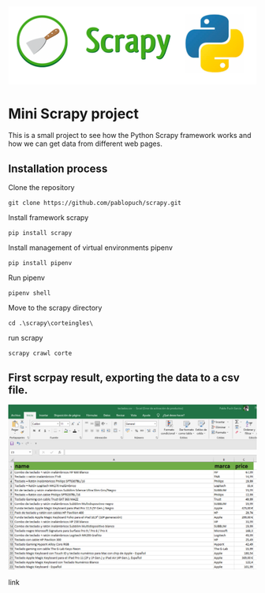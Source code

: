 <p align="center">
    <a href="https://docs.scrapy.org/en/latest/">
        <img src="resources\scrapy_img.png" alt="scrapy">
    </a>
</p>

# Mini Scrapy project
This is a small project to see how the Python Scrapy framework works and how we can get data from different web pages.

## Installation process 

Clone the repository

    git clone https://github.com/pablopuch/scrapy.git

Install framework scrapy

    pip install scrapy

Install management of virtual environments pipenv

    pip install pipenv

Run pipenv

    pipenv shell

Move to the scrapy directory

    cd .\scrapy\corteingles\

run scrapy

    scrapy crawl corte


## First scrpay result, exporting the data to a csv file.

<p align="center">
    <a href="https://docs.scrapy.org/en/latest/">
        <img src="resources\csv.png" alt="csv_final">
    </a>
</p>

link 